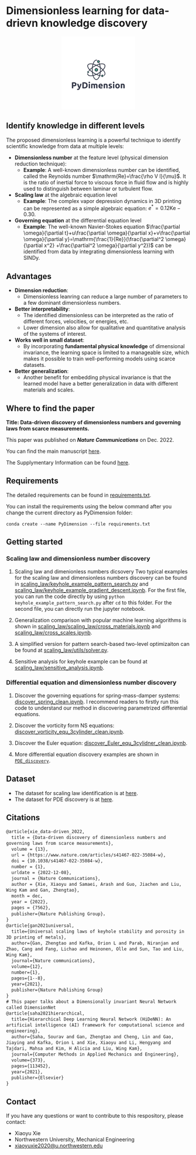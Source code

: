# Dimensionless learning for data-drievn knowledge discovery

<p align="center">
  <img width="200" height="200" src="images/logo.png">
</p>

## Identify knowledge in different levels

The proposed dimensionless learning is a powerful technique to identify scientific knowledge from data at multiple levels: 

- **Dimensionless number** at the feature level (physical dimension reduction technique): 
  - **Example**: A well-known dimensionless number can be identified, called the Reynolds number $\mathrm{Re}=\frac{\rho V l}{\mu}$. It is the ratio of inertial force to viscous force in fluid flow and is highly used to distinguish between laminar or turbulent flow.
- **Scaling law** at the algebraic equation level
  - **Example**: The complex vapor depression dynamics in 3D printing can be represented as a simple algebraic equation: $e^*=0.12\mathrm{Ke}-0.30$.
- **Governing equation** at the differential equation level
  - **Example**: The well-known Navier-Stokes equation $\frac{\partial \omega}{\partial t}+u\frac{\partial \omega}{\partial x}+v\frac{\partial \omega}{\partial y}=\mathrm{\frac{1}{Re}}(\frac{\partial^2 \omega}{\partial x^2} +\frac{\partial^2 \omega}{\partial y^2})$ can be identified from data by integrating dimensionless learning with SINDy.

## Advantages

- **Dimension reduction**: 
  - Dimensionless leanring can reduce a large number of parameters to a few dominant dimensionless numbers.
- **Better interpretability**: 
  - The identified dimensionless can be interpreted as the ratio of different forces, velocities, or energies, etc.
  - Lower dimension also allow for qualitative and quantitative analysis of the systems of interest. 
- **Works well in small dataset**: 
  - By incorporating **fundamental physical knowledge** of dimensional invariance, the learning space is limited to a manageable size, which makes it possible to train well-performing models using scarce datasets.
- **Better generalization**:
  - Another benefit for embedding physical invariance is that the learned model have a better generalization in data with different materials and scales.

## Where to find the paper

**Title: Data-driven discovery of dimensionless numbers and governing laws from scarce measurements.** 

This paper was published on ***Nature Communications*** on Dec. 2022. 

You can find the main manuscript [here](https://www.nature.com/articles/s41467-022-35084-w#Sec2).

The Supplymentary Information can be found [here](https://static-content.springer.com/esm/art%3A10.1038%2Fs41467-022-35084-w/MediaObjects/41467_2022_35084_MOESM1_ESM.pdf).

## Requirements

The detailed requirements can be found in [requirements.txt](https://github.com/xiaoyuxie-vico/PyDimension/blob/main/requirements.txt).

You can install the requirements using the below command after you change the current directory as PyDimension folder:
```
conda create --name PyDimension --file requirements.txt
```

## Getting started

### Scaling law and dimensionless number discovery

1. Scaling law and dimenionless numbers dicsovery
Two typical examples for the scaling law and dimensionless numbers discovery can be found in [scaling_law/keyhole_example_pattern_search.py](https://github.com/xiaoyuxie-vico/PyDimension/blob/main/scaling_law/keyhole_example_pattern_search.py) and [scaling_law/keyhole_example_gradient_descent.ipynb](https://github.com/xiaoyuxie-vico/PyDimension/blob/main/scaling_law/keyhole_example_gradient_descent.ipynb). For the first file, you can run the code directly by using `python keyhole_example_pattern_search.py` after `cd` to this folder. For the second file, you can directly run the jupyter notebook.

2. Generalization comparison with popular machine learning algorithms is shown in [scaling_law/scaling_law/cross_materials.ipynb](https://github.com/xiaoyuxie-vico/PyDimension/blob/main/scaling_law/cross_materials.ipynb) and [scaling_law/cross_scales.ipynb](https://github.com/xiaoyuxie-vico/PyDimension/blob/main/scaling_law/cross_scales.ipynb).

3. A simplified version for pattern search-based two-level optimizaiton can be found at [scaling_law/utils/solver.py](https://github.com/xiaoyuxie-vico/PyDimension/blob/main/scaling_law/utils/solver.py).

4. Sensitive analysis for keyhole example can be found at [scaling_law/sensitive_analysis.ipynb](https://github.com/xiaoyuxie-vico/PyDimension/blob/main/scaling_law/sensitive_analysis.ipynb).

### Differential equation and dimensionless number discovery

1. Discover the governing equations for spring-mass-damper systems: [discover_spring_clean.ipynb](https://github.com/xiaoyuxie-vico/PyDimension/blob/main/PDE_discovery/discover_spring_clean.ipynb). I recommend readers to firstly run this code to understand our method in discovering parametrized differential equations.

2. Discover the vorticity form NS equations: [discover_vorticity_equ_3cylinder_clean.ipynb](https://github.com/xiaoyuxie-vico/PyDimension/blob/main/PDE_discovery/discover_vorticity_equ_3cylinder_clean.ipynb).

3. Discover the Euler equation: [discover_Euler_equ_3cylidner_clean.ipynb](https://github.com/xiaoyuxie-vico/PyDimension/blob/main/PDE_discovery/discover_Euler_equ_3cylidner_clean.ipynb).

4. More differential equation discovery examples are shown in [`PDE_discovery`](https://github.com/xiaoyuxie-vico/PyDimension/tree/main/PDE_discovery). 

## Dataset

- The dataset for scaling law identification is at [here](https://github.com/xiaoyuxie-vico/PyDimension/tree/main/dataset).
- The dataset for PDE discovery is at [here](https://drive.google.com/drive/folders/1qERCVtyde1RYCkVQp3g4U21Wu6eq5Yui?usp=share_link).

## Citations
```
@article{xie_data-driven_2022,
  title = {Data-driven discovery of dimensionless numbers and governing laws from scarce measurements},
  volume = {13},
  url = {https://www.nature.com/articles/s41467-022-35084-w},
  doi = {10.1038/s41467-022-35084-w},
  number = {1},
  urldate = {2022-12-08},
  journal = {Nature Communications},
  author = {Xie, Xiaoyu and Samaei, Arash and Guo, Jiachen and Liu, Wing Kam and Gan, Zhengtao},
  month = dec,
  year = {2022},
  pages = {7562},
  publisher={Nature Publishing Group}，
}
@article{gan2021universal,
  title={Universal scaling laws of keyhole stability and porosity in 3D printing of metals},
  author={Gan, Zhengtao and Kafka, Orion L and Parab, Niranjan and Zhao, Cang and Fang, Lichao and Heinonen, Olle and Sun, Tao and Liu, Wing Kam},
  journal={Nature communications},
  volume={12},
  number={1},
  pages={1--8},
  year={2021},
  publisher={Nature Publishing Group}
}
# This paper talks about a Dimensionally invariant Neural Network called DimensionNet
@article{saha2021hierarchical,
  title={Hierarchical Deep Learning Neural Network (HiDeNN): An artificial intelligence (AI) framework for computational science and engineering},
  author={Saha, Sourav and Gan, Zhengtao and Cheng, Lin and Gao, Jiaying and Kafka, Orion L and Xie, Xiaoyu and Li, Hengyang and Tajdari, Mahsa and Kim, H Alicia and Liu, Wing Kam},
  journal={Computer Methods in Applied Mechanics and Engineering},
  volume={373},
  pages={113452},
  year={2021},
  publisher={Elsevier}
}
```

## Contact
If you have any questions or want to contribute to this respository, please contact: 
- Xiaoyu Xie
- Northwestern University, Mechanical Engineering
- xiaoyuxie2020@u.northwestern.edu
